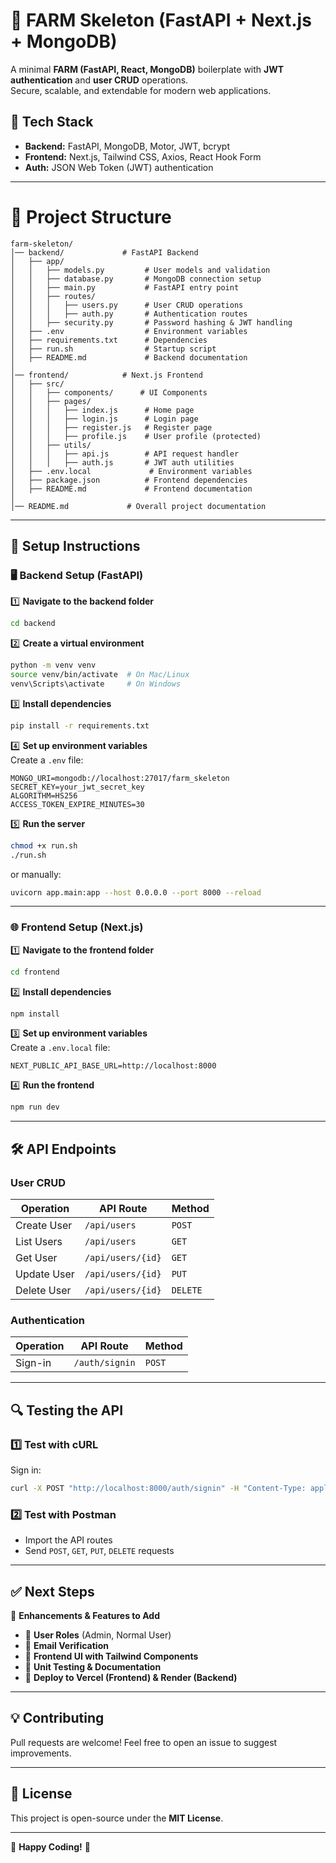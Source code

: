 # **🚀 FARM Skeleton (FastAPI + Next.js + MongoDB)**  

A minimal **FARM (FastAPI, React, MongoDB)** boilerplate with **JWT authentication** and **user CRUD** operations.  
Secure, scalable, and extendable for modern web applications.  

## **📌 Tech Stack**
- **Backend:** FastAPI, MongoDB, Motor, JWT, bcrypt
- **Frontend:** Next.js, Tailwind CSS, Axios, React Hook Form
- **Auth:** JSON Web Token (JWT) authentication  

---

# **📂 Project Structure**
```
farm-skeleton/
│── backend/             # FastAPI Backend
│   ├── app/
│   │   ├── models.py         # User models and validation
│   │   ├── database.py       # MongoDB connection setup
│   │   ├── main.py           # FastAPI entry point
│   │   ├── routes/
│   │   │   ├── users.py      # User CRUD operations
│   │   │   ├── auth.py       # Authentication routes
│   │   ├── security.py       # Password hashing & JWT handling
│   ├── .env                  # Environment variables
│   ├── requirements.txt      # Dependencies
│   ├── run.sh                # Startup script
│   ├── README.md             # Backend documentation
│
│── frontend/            # Next.js Frontend
│   ├── src/
│   │   ├── components/      # UI Components
│   │   ├── pages/
│   │   │   ├── index.js      # Home page
│   │   │   ├── login.js      # Login page
│   │   │   ├── register.js   # Register page
│   │   │   ├── profile.js    # User profile (protected)
│   │   ├── utils/
│   │   │   ├── api.js        # API request handler
│   │   │   ├── auth.js       # JWT auth utilities
│   ├── .env.local             # Environment variables
│   ├── package.json          # Frontend dependencies
│   ├── README.md             # Frontend documentation
│
│── README.md             # Overall project documentation
```

---

## **🔧 Setup Instructions**  

### **🖥 Backend Setup (FastAPI)**
1️⃣ **Navigate to the backend folder**
```sh
cd backend
```

2️⃣ **Create a virtual environment**
```sh
python -m venv venv
source venv/bin/activate  # On Mac/Linux
venv\Scripts\activate     # On Windows
```

3️⃣ **Install dependencies**
```sh
pip install -r requirements.txt
```

4️⃣ **Set up environment variables**  
Create a `.env` file:
```
MONGO_URI=mongodb://localhost:27017/farm_skeleton
SECRET_KEY=your_jwt_secret_key
ALGORITHM=HS256
ACCESS_TOKEN_EXPIRE_MINUTES=30
```

5️⃣ **Run the server**
```sh
chmod +x run.sh
./run.sh
```
or manually:
```sh
uvicorn app.main:app --host 0.0.0.0 --port 8000 --reload
```

---

### **🌐 Frontend Setup (Next.js)**
1️⃣ **Navigate to the frontend folder**
```sh
cd frontend
```

2️⃣ **Install dependencies**
```sh
npm install
```

3️⃣ **Set up environment variables**  
Create a `.env.local` file:
```
NEXT_PUBLIC_API_BASE_URL=http://localhost:8000
```

4️⃣ **Run the frontend**
```sh
npm run dev
```

---

## **🛠 API Endpoints**
### **User CRUD**
| Operation     | API Route            | Method |
|--------------|---------------------|--------|
| Create User  | `/api/users`        | `POST` |
| List Users   | `/api/users`        | `GET`  |
| Get User     | `/api/users/{id}`   | `GET`  |
| Update User  | `/api/users/{id}`   | `PUT`  |
| Delete User  | `/api/users/{id}`   | `DELETE` |

### **Authentication**
| Operation    | API Route            | Method |
|-------------|---------------------|--------|
| Sign-in     | `/auth/signin`       | `POST` |

---

## **🔍 Testing the API**
### 1️⃣ **Test with cURL**
Sign in:
```sh
curl -X POST "http://localhost:8000/auth/signin" -H "Content-Type: application/json" -d '{"email": "test@example.com", "password": "yourpassword"}'
```

### 2️⃣ **Test with Postman**
- Import the API routes  
- Send `POST`, `GET`, `PUT`, `DELETE` requests  

---

## **✅ Next Steps**
🚀 **Enhancements & Features to Add**  
- 🔹 **User Roles** (Admin, Normal User)  
- 🔹 **Email Verification**  
- 🔹 **Frontend UI with Tailwind Components**  
- 🔹 **Unit Testing & Documentation**  
- 🔹 **Deploy to Vercel (Frontend) & Render (Backend)**  

---

## **💡 Contributing**
Pull requests are welcome! Feel free to open an issue to suggest improvements.  

---

## **📜 License**
This project is open-source under the **MIT License**.  

---

🚀 **Happy Coding!** 🚀